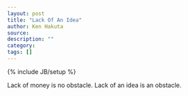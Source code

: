 ```yaml
---
layout: post
title: "Lack Of An Idea"
author: Ken Hakuta
source:
description: ""
category:
tags: []
---
```

{% include JB/setup %}

Lack of money is no obstacle. Lack of an idea is an obstacle.
